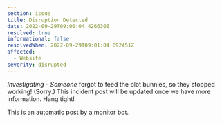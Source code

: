```yaml
---
section: issue
title: Disruption Detected
date: 2022-09-29T09:00:04.426630Z
resolved: true
informational: false
resolvedWhen: 2022-09-29T09:01:04.692451Z
affected:
  - Website
severity: disrupted
---
```

*Investigating* - _Someone_ forgot to feed the plot bunnies, so they stopped working! (Sorry.) This incident post will be updated once we have more information. Hang tight!

This is an automatic post by a monitor bot.
        